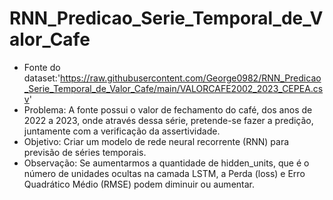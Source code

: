 # RNN_Predicao_Serie_Temporal_de_Valor_Cafe
- Fonte do dataset:'https://raw.githubusercontent.com/George0982/RNN_Predicao_Serie_Temporal_de_Valor_Cafe/main/VALORCAFE2002_2023_CEPEA.csv'
- Problema: A fonte possui o valor de fechamento do café, dos anos de 2022 a 2023, onde através dessa série, pretende-se fazer a predição, juntamente com a verificação da assertividade.
- Objetivo: Criar um modelo de rede neural recorrente (RNN) para previsão de séries temporais.
- Observação: Se aumentarmos a quantidade de hidden_units, que é o número de unidades ocultas na camada LSTM, a Perda (loss) e Erro Quadrático Médio (RMSE) podem diminuir ou aumentar.
